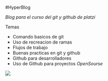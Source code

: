 #HyperBlog

*Blog para el curso del git y github de platzi*

Temas
- Comando basicos de git
- Uso de recreacion de ramas
- Flujos de trabajo
- Buenas practicas en git y github
- Github para desarrolladores 
- Uso de Github para proyectos *OpenSourse*

[![](https://www.howtogeek.com/wp-content/uploads/2017/09/1-github-explained.png?width=1198&trim=1,1&bg-color=000&pad=1,1)](http://https://www.howtogeek.com/wp-content/uploads/2017/09/1-github-explained.png?width=1198&trim=1,1&bg-color=000&pad=1,1)
